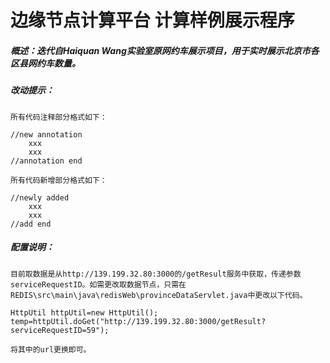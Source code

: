 # 边缘节点计算平台 计算样例展示程序

##### 概述：迭代自Haiquan Wang实验室原网约车展示项目，用于实时展示北京市各区县网约车数量。

##### 改动提示：

	所有代码注释部分格式如下：

```
//new annotation
	xxx
	xxx
//annotation end
```

	所有代码新增部分格式如下：

```
//newly added
	xxx
	xxx
//add end
```

##### 配置说明：

	目前取数据是从http://139.199.32.80:3000的/getResult服务中获取，传递参数serviceRequestID。如需更改取数据节点，只需在REDIS\src\main\java\redisWeb\provinceDataServlet.java中更改以下代码。

```
HttpUtil httpUtil=new HttpUtil();
temp=httpUtil.doGet("http://139.199.32.80:3000/getResult?serviceRequestID=59");
```

	将其中的url更换即可。